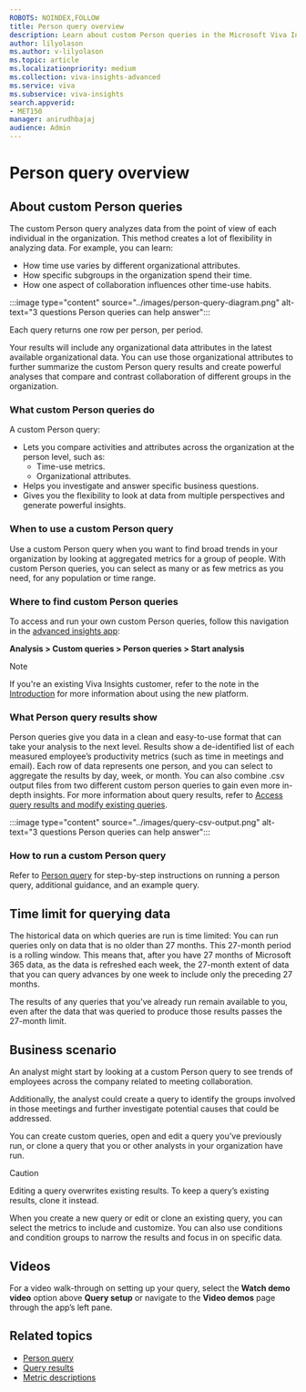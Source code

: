 ```yaml
---
ROBOTS: NOINDEX,FOLLOW
title: Person query overview
description: Learn about custom Person queries in the Microsoft Viva Insights advanced insights app
author: lilyolason
ms.author: v-lilyolason
ms.topic: article
ms.localizationpriority: medium 
ms.collection: viva-insights-advanced 
ms.service: viva 
ms.subservice: viva-insights 
search.appverid: 
- MET150 
manager: anirudhbajaj
audience: Admin
---
```


# Person query overview

## About custom Person queries

The custom Person query analyzes data from the point of view of each individual in the organization. This method  creates a lot of flexibility in analyzing data. For example, you can learn:

* How time use varies by different organizational attributes.
* How specific subgroups in the organization spend their time.
* How one aspect of collaboration influences other time-use habits.

:::image type="content" source="../images/person-query-diagram.png" alt-text="3 questions Person queries can help answer":::

Each query returns one row per person, per period. 

Your results will include any organizational data attributes in the latest available organizational data. You can use those organizational attributes to further summarize the custom Person query results and create powerful analyses that compare and contrast  collaboration of different groups in the organization.

### What custom Person queries do

A custom Person query:

* Lets you compare activities and attributes across the organization at the person level, such as:
    * Time-use metrics.
    * Organizational attributes.
* Helps you investigate and answer specific business questions.
* Gives you the flexibility to look at data from multiple perspectives and generate powerful insights.

### When to use a custom Person query

Use a custom Person query when you want to find broad trends in your organization by looking at aggregated metrics for a group of people. With custom Person queries, you can select as many or as few metrics as you need, for any population or time range.

### Where to find custom Person queries

To access and run your own custom Person queries, follow this navigation in the [advanced insights app](https://go.microsoft.com/fwlink/?linkid=2201482):

**Analysis > Custom queries > Person queries > Start analysis**

>[!Note]
>If you're an existing Viva Insights customer, refer to the note in the [Introduction](../introduction-to-advanced-insights.md) for more information about using the new platform.

### What Person query results show

Person queries give you data in a clean and easy-to-use format that can take your analysis to the next level. Results show a de-identified list of each measured employee’s productivity metrics (such as time in meetings and email). Each row of data represents one person, and you can select to aggregate the results by day, week, or month. You can also combine .csv output files from two different custom person queries to gain even more in-depth insights. For more information about query results, refer to [Access query results and modify existing queries](./query-results.md). 

:::image type="content" source="../images/query-csv-output.png" alt-text="3 questions Person queries can help answer":::

### How to run a custom Person query

Refer to [Person query](./person-query.md) for step-by-step instructions on running a person query, additional guidance, and an example query.

## Time limit for querying data

The historical data on which queries are run is time limited: You can run queries only on data that is no older than 27 months. This 27-month period is a rolling window. This means that, after you have 27 months of Microsoft 365 data, as the data is refreshed each week, the 27-month extent of data that you can query advances by one week to include only the preceding 27 months.

The results of any queries that you've already run remain available to you, even after the data that was queried to produce those results passes the 27-month limit.

## Business scenario

An analyst might start by looking at a custom Person query to see trends of employees across the company related to meeting collaboration.

Additionally, the analyst could create a query to identify the groups involved in those meetings and further investigate potential causes that could be addressed.

You can create custom queries, open and edit a query you’ve previously run, or clone a query that you or other analysts in your organization have run.

>[!Caution]
>Editing a query overwrites existing results. To keep a query’s existing results, clone it instead.

When you create a new query or edit or clone an existing query, you can select the metrics to include and customize. You can also use conditions and condition groups to narrow the results and focus in on specific data.

## Videos

For a video walk-through on setting up your query, select the **Watch demo video** option above **Query setup** or navigate to the **Video demos** page through the app’s left pane.

## Related topics

* [Person query](./person-query.md)
* [Query results](./query-results.md)
* [Metric descriptions](../reference/metrics.md)